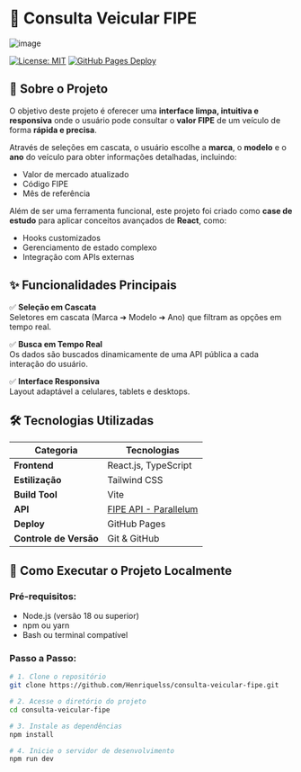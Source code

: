 # 🚗 Consulta Veicular FIPE

![image](https://github.com/user-attachments/assets/5ba202c5-db3f-41a5-a5a8-350ba87496fd)

[![License: MIT](https://img.shields.io/badge/license-MIT-yellow.svg)](https://github.com/Henriquelss/consulta-veicular-fipe/blob/main/LICENSE)
[![GitHub Pages Deploy]()](https://henriquelss.github.io/consulta-veicular-fipe/)

## 📜 Sobre o Projeto

O objetivo deste projeto é oferecer uma **interface limpa, intuitiva e responsiva** onde o usuário pode consultar o **valor FIPE** de um veículo de forma **rápida e precisa**. 

Através de seleções em cascata, o usuário escolhe a **marca**, o **modelo** e o **ano** do veículo para obter informações detalhadas, incluindo:

- Valor de mercado atualizado
- Código FIPE
- Mês de referência

Além de ser uma ferramenta funcional, este projeto foi criado como **case de estudo** para aplicar conceitos avançados de **React**, como:

- Hooks customizados
- Gerenciamento de estado complexo
- Integração com APIs externas

## ✨ Funcionalidades Principais

✅ **Seleção em Cascata**  
Seletores em cascata (Marca ➔ Modelo ➔ Ano) que filtram as opções em tempo real.

✅ **Busca em Tempo Real**  
Os dados são buscados dinamicamente de uma API pública a cada interação do usuário.

✅ **Interface Responsiva**  
Layout adaptável a celulares, tablets e desktops.

## 🛠️ Tecnologias Utilizadas

| Categoria             | Tecnologias                          |
|-----------------------|---------------------------------------|
| **Frontend**          | React.js, TypeScript                  |
| **Estilização**       | Tailwind CSS                          |
| **Build Tool**        | Vite                                   |
| **API**               | [FIPE API - Parallelum](https://deividfortuna.github.io/fipe/) |
| **Deploy**            | GitHub Pages                          |
| **Controle de Versão**| Git & GitHub                           |

## 🚀 Como Executar o Projeto Localmente

### Pré-requisitos:
- Node.js (versão 18 ou superior)
- npm ou yarn
- Bash ou terminal compatível

### Passo a Passo:

```bash
# 1. Clone o repositório
git clone https://github.com/Henriquelss/consulta-veicular-fipe.git

# 2. Acesse o diretório do projeto
cd consulta-veicular-fipe

# 3. Instale as dependências
npm install

# 4. Inicie o servidor de desenvolvimento
npm run dev
